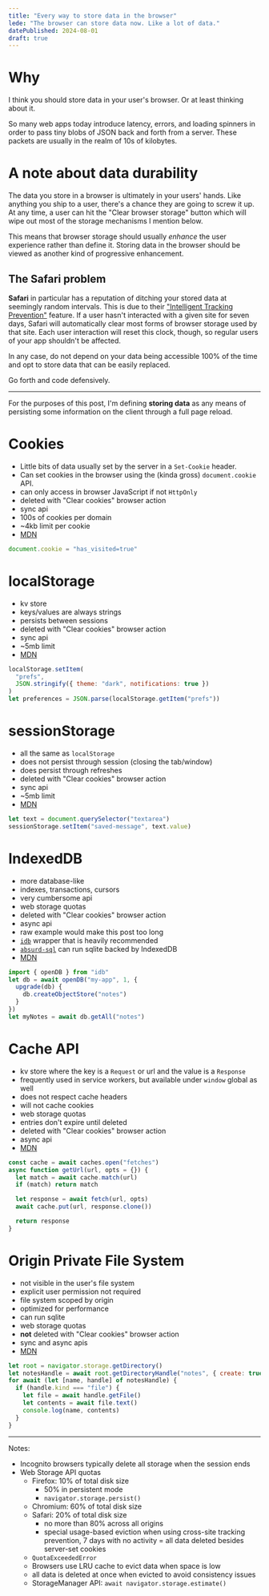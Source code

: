 ```yaml
---
title: "Every way to store data in the browser"
lede: "The browser can store data now. Like a lot of data."
datePublished: 2024-08-01
draft: true
---
```


# Why

I think you should store data in your user's browser. Or at least thinking about it.

So many web apps today introduce latency, errors, and loading spinners in order to pass tiny blobs of JSON back and forth from a server. These packets are usually in the realm of 10s of kilobytes.

# A note about data durability

The data you store in a browser is ultimately in your users' hands. Like anything you ship to a user, there's a chance they are going to screw it up. At any time, a user can hit the "Clear browser storage" button which will wipe out most of the storage mechanisms I mention below.

This means that browser storage should usually _enhance_ the user experience rather than define it. Storing data in the browser should be viewed as another kind of progressive enhancement.

## The Safari problem

**Safari** in particular has a reputation of ditching your stored data at seemingly random intervals. This is due to their ["Intelligent Tracking Prevention"](https://webkit.org/blog/10218/full-third-party-cookie-blocking-and-more/) feature. If a user hasn't interacted with a given site for seven days, Safari will automatically clear most forms of browser storage used by that site. Each user interaction will reset this clock, though, so regular users of your app shouldn't be affected.

In any case, do not depend on your data being accessible 100% of the time and opt to store data that can be easily replaced.

Go forth and code defensively.

---

<p class='bg-slate-100 border dark:border-slate-700 dark:bg-slate-800 rounded p-8'>
For the purposes of this post, I'm defining <b>storing data</b> as any means of persisting some information on the client through a full page reload.
</p>

# Cookies

- Little bits of data usually set by the server in a `Set-Cookie` header.
- Can set cookies in the browser using the (kinda gross) `document.cookie` API.
- can only access in browser JavaScript if not `HttpOnly`
- deleted with "Clear cookies" browser action
- sync api
- 100s of cookies per domain
- ~4kb limit per cookie
- [MDN](https://developer.mozilla.org/en-US/docs/Web/HTTP/Cookies)

```js
document.cookie = "has_visited=true"
```

# localStorage

- kv store
- keys/values are always strings
- persists between sessions
- deleted with "Clear cookies" browser action
- sync api
- ~5mb limit
- [MDN](https://developer.mozilla.org/en-US/docs/Web/API/Window/localStorage)

```js
localStorage.setItem(
  "prefs",
  JSON.stringify({ theme: "dark", notifications: true })
)
let preferences = JSON.parse(localStorage.getItem("prefs"))
```

# sessionStorage

- all the same as `localStorage`
- does not persist through session (closing the tab/window)
- does persist through refreshes
- deleted with "Clear cookies" browser action
- sync api
- ~5mb limit
- [MDN](https://developer.mozilla.org/en-US/docs/Web/API/Window/sessionStorage)

```js
let text = document.querySelector("textarea")
sessionStorage.setItem("saved-message", text.value)
```

# IndexedDB

- more database-like
- indexes, transactions, cursors
- very cumbersome api
- web storage quotas
- deleted with "Clear cookies" browser action
- async api
- raw example would make this post too long
- [`idb`](https://github.com/jakearchibald/idb) wrapper that is heavily recommended
- [`absurd-sql`](https://github.com/jlongster/absurd-sql) can run sqlite backed by IndexedDB
- [MDN](https://developer.mozilla.org/en-US/docs/Web/API/IndexedDB_API)

```js
import { openDB } from "idb"
let db = await openDB("my-app", 1, {
  upgrade(db) {
    db.createObjectStore("notes")
  }
})
let myNotes = await db.getAll("notes")
```

# Cache API

- kv store where the key is a `Request` or url and the value is a `Response`
- frequently used in service workers, but available under `window` global as well
- does not respect cache headers
- will not cache cookies
- web storage quotas
- entries don't expire until deleted
- deleted with "Clear cookies" browser action
- async api
- [MDN](https://developer.mozilla.org/en-US/docs/Web/API/Cache)

```js
const cache = await caches.open("fetches")
async function getUrl(url, opts = {}) {
  let match = await cache.match(url)
  if (match) return match

  let response = await fetch(url, opts)
  await cache.put(url, response.clone())

  return response
}
```

# Origin Private File System

- not visible in the user's file system
- explicit user permission not required
- file system scoped by origin
- optimized for performance
- can run sqlite
- web storage quotas
- **not** deleted with "Clear cookies" browser action
- sync and async apis
- [MDN](https://developer.mozilla.org/en-US/docs/Web/API/File_System_API/Origin_private_file_system)

```js
let root = navigator.storage.getDirectory()
let notesHandle = await root.getDirectoryHandle("notes", { create: true })
for await (let [name, handle] of notesHandle) {
  if (handle.kind === "file") {
    let file = await handle.getFile()
    let contents = await file.text()
    console.log(name, contents)
  }
}
```

---

Notes:

- Incognito browsers typically delete all storage when the session ends
- Web Storage API quotas
  - Firefox: 10% of total disk size
    - 50% in persistent mode
    - `navigator.storage.persist()`
  - Chromium: 60% of total disk size
  - Safari: 20% of total disk size
    - no more than 80% across all origins
    - special usage-based eviction when using cross-site tracking prevention, 7 days with no activity = all data deleted besides server-set cookies
  - `QuotaExceededError`
  - Browsers use LRU cache to evict data when space is low
  - all data is deleted at once when evicted to avoid consistency issues
  - StorageManager API: `await navigator.storage.estimate()`
